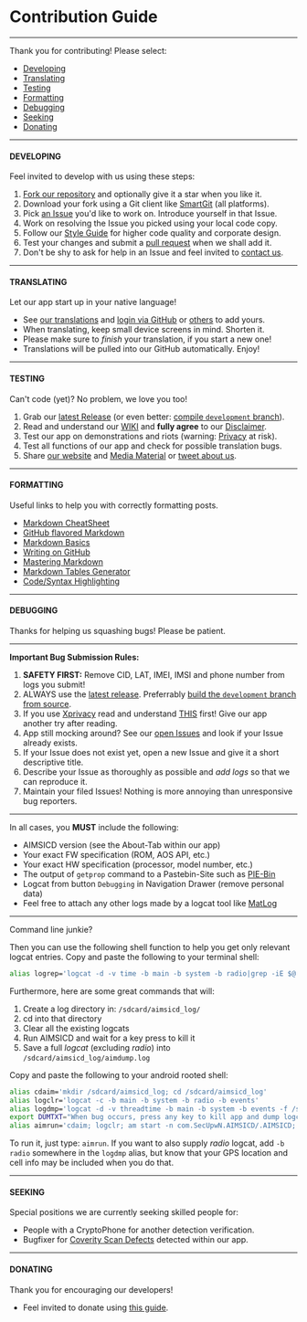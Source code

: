 # Contribution Guide
--------------------

Thank you for contributing! Please select:

* [Developing](https://github.com/SecUpwN/Android-IMSI-Catcher-Detector/blob/development/CONTRIBUTING.md#developing)
* [Translating](https://github.com/SecUpwN/Android-IMSI-Catcher-Detector/blob/development/CONTRIBUTING.md#translating)
* [Testing](https://github.com/SecUpwN/Android-IMSI-Catcher-Detector/blob/development/CONTRIBUTING.md#testing)
* [Formatting](https://github.com/SecUpwN/Android-IMSI-Catcher-Detector/blob/development/CONTRIBUTING.md#formatting)
* [Debugging](https://github.com/SecUpwN/Android-IMSI-Catcher-Detector/blob/development/CONTRIBUTING.md#debugging)
* [Seeking](https://github.com/SecUpwN/Android-IMSI-Catcher-Detector/blob/development/CONTRIBUTING.md#seeking)
* [Donating](https://github.com/SecUpwN/Android-IMSI-Catcher-Detector/blob/development/CONTRIBUTING.md#donating)

---

#### DEVELOPING

Feel invited to develop with us using these steps:

1. [Fork our repository](https://help.github.com/articles/fork-a-repo/) and optionally give it a star when you like it.
2. Download your fork using a Git client like [SmartGit](http://www.syntevo.com/smartgit/) (all platforms).
3. Pick [an Issue](https://github.com/SecUpwN/Android-IMSI-Catcher-Detector/issues) you'd like to work on. Introduce yourself in that Issue.
4. Work on resolving the Issue you picked using your local code copy.
5. Follow our [Style Guide](https://github.com/SecUpwN/Android-IMSI-Catcher-Detector/wiki/Style-Guide) for higher code quality and corporate design.
6. Test your changes and submit a [pull request](https://help.github.com/articles/using-pull-requests/) when we shall add it.
7. Don't be shy to ask for help in an Issue and feel invited to [contact us](https://github.com/SecUpwN/Android-IMSI-Catcher-Detector/wiki/Contact).

---

#### TRANSLATING

Let our app start up in your native language!

* See [our translations](https://hosted.weblate.org/projects/aimsicd/strings/) and [login via GitHub](https://hosted.weblate.org/accounts/login/github/?next=/projects/aimsicd/strings/) or [others](https://hosted.weblate.org/accounts/login/?next=/projects/aimsicd/strings/) to add yours.
* When translating, keep small device screens in mind. Shorten it.
* Please make sure to *finish* your translation, if you start a new one!
* Translations will be pulled into our GitHub automatically. Enjoy!

---

#### TESTING

Can't code (yet)? No problem, we love you too!

1. Grab our [latest Release](https://github.com/SecUpwN/Android-IMSI-Catcher-Detector/releases) (or even better: [compile `development` branch](https://github.com/SecUpwN/Android-IMSI-Catcher-Detector/tree/development)).
2. Read and understand our [WIKI](https://github.com/SecUpwN/Android-IMSI-Catcher-Detector/wiki) and **fully agree** to our [Disclaimer](https://github.com/SecUpwN/Android-IMSI-Catcher-Detector/blob/master/DISCLAIMER).
3. Test our app on demonstrations and riots (warning: [Privacy](https://github.com/SecUpwN/Android-IMSI-Catcher-Detector/wiki/Privacy/) at risk). 
4. Test all functions of our app and check for possible translation bugs.
5. Share [our website](https://secupwn.github.io/Android-IMSI-Catcher-Detector) and [Media Material](https://github.com/SecUpwN/Android-IMSI-Catcher-Detector/wiki/Media-Material) or [tweet about us](https://twitter.com/AIMSICD).

---

#### FORMATTING

Useful links to help you with correctly formatting posts.

* [Markdown CheatSheet](https://github.com/adam-p/markdown-here/wiki/Markdown-Cheatsheet)
* [GitHub flavored Markdown](https://help.github.com/articles/github-flavored-markdown)
* [Markdown Basics](https://help.github.com/articles/markdown-basics)
* [Writing on GitHub](https://help.github.com/articles/writing-on-github)
* [Mastering Markdown](https://guides.github.com/features/mastering-markdown/)
* [Markdown Tables Generator](http://www.tablesgenerator.com/markdown_tables)
* [Code/Syntax Highlighting](https://github.com/github/linguist/blob/master/lib/linguist/languages.yml)

---

#### DEBUGGING

Thanks for helping us squashing bugs! Please be patient.

---
**Important Bug Submission Rules:**

1. **SAFETY FIRST:** Remove CID, LAT, IMEI, IMSI and phone number from logs you submit!
2. ALWAYS use the [latest release](https://github.com/SecUpwN/Android-IMSI-Catcher-Detector/releases). Preferrably  [build the `development` branch from source](https://github.com/SecUpwN/Android-IMSI-Catcher-Detector/wiki/Building).
3. If you use [Xprivacy](https://github.com/M66B/XPrivacy) read and understand [THIS](https://github.com/SecUpwN/Android-IMSI-Catcher-Detector/wiki/Permissions) first! Give our app another try after reading.
4. App still mocking around? See our [open Issues](https://github.com/SecUpwN/Android-IMSI-Catcher-Detector/issues) and look if your Issue already exists.
5. If your Issue does not exist yet, open a new Issue and give it a short descriptive title.
6. Describe your Issue as thoroughly as possible and *add logs* so that we can reproduce it.
8. Maintain your filed Issues! Nothing is more annoying than unresponsive bug reporters.

---

In all cases, you **MUST** include the following:

* AIMSICD version (see the About-Tab within our app)
* Your exact FW specification (ROM, AOS API, etc.)
* Your exact HW specification (processor, model number, etc.)
* The output of `getprop` command to a Pastebin-Site such as [PIE-Bin](https://defuse.ca/pastebin.htm)
* Logcat from button `Debugging` in Navigation Drawer (remove personal data)
* Feel free to attach any other logs made by a logcat tool like [MatLog](https://github.com/plusCubed/matlog)

---

Command line junkie?

Then you can use the following shell function to help you get only relevant logcat entries. Copy and paste the following to your terminal shell:

```bash
alias logrep='logcat -d -v time -b main -b system -b radio|grep -iE $@'
```

Furthermore, here are some great commands that will:

 1. Create a log directory in: `/sdcard/aimsicd_log/`
 2. cd into that directory 
 3. Clear all the existing logcats
 4. Run AIMSICD and wait for a key press to kill it
 5. Save a full *logcat* (excluding *radio*) into `/sdcard/aimsicd_log/aimdump.log`

Copy and paste the following to your android rooted shell:
  
```bash
alias cdaim='mkdir /sdcard/aimsicd_log; cd /sdcard/aimsicd_log'
alias logclr='logcat -c -b main -b system -b radio -b events' 
alias logdmp='logcat -d -v threadtime -b main -b system -b events -f /sdcard/aimsicd_log/aimdump.log'
export DUMTXT="When bug occurs, press any key to kill app and dump logcat to file..."
alias aimrun='cdaim; logclr; am start -n com.SecUpwN.AIMSICD/.AIMSICD; read dummy?"${DUMTXT}"; am force-stop com.SecUpwN.AIMSICD; logdmp;'
```
To run it, just type: `aimrun`.
If you want to also supply *radio* logcat, add `-b radio` somewhere in the `logdmp` alias, but know that your GPS location and cell info may be included when you do that.

---

#### SEEKING

Special positions we are currently seeking skilled people for:

* People with a CryptoPhone for another detection verification.
* Bugfixer for [Coverity Scan Defects](https://scan.coverity.com/projects/3346) detected within our app.

---

#### DONATING

Thank you for encouraging our developers!

* Feel invited to donate using [this guide](https://github.com/SecUpwN/Android-IMSI-Catcher-Detector/wiki/Donations).
